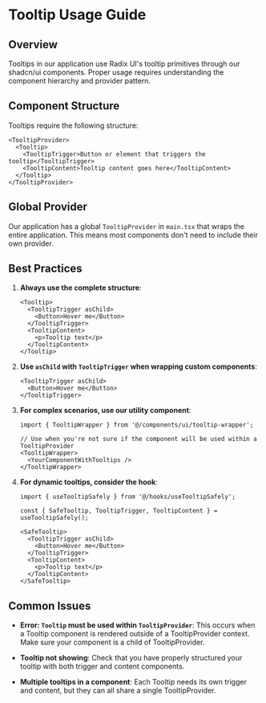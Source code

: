 
# Tooltip Usage Guide

## Overview

Tooltips in our application use Radix UI's tooltip primitives through our shadcn/ui components. Proper usage requires understanding the component hierarchy and provider pattern.

## Component Structure

Tooltips require the following structure:

```tsx
<TooltipProvider>
  <Tooltip>
    <TooltipTrigger>Button or element that triggers the tooltip</TooltipTrigger>
    <TooltipContent>Tooltip content goes here</TooltipContent>
  </Tooltip>
</TooltipProvider>
```

## Global Provider

Our application has a global `TooltipProvider` in `main.tsx` that wraps the entire application. This means most components don't need to include their own provider.

## Best Practices

1. **Always use the complete structure**:
   
   ```tsx
   <Tooltip>
     <TooltipTrigger asChild>
       <Button>Hover me</Button>
     </TooltipTrigger>
     <TooltipContent>
       <p>Tooltip text</p>
     </TooltipContent>
   </Tooltip>
   ```

2. **Use `asChild` with `TooltipTrigger` when wrapping custom components**:
   
   ```tsx
   <TooltipTrigger asChild>
     <Button>Hover me</Button>
   </TooltipTrigger>
   ```

3. **For complex scenarios, use our utility component**:
   
   ```tsx
   import { TooltipWrapper } from '@/components/ui/tooltip-wrapper';

   // Use when you're not sure if the component will be used within a TooltipProvider
   <TooltipWrapper>
     <YourComponentWithTooltips />
   </TooltipWrapper>
   ```

4. **For dynamic tooltips, consider the hook**:
   
   ```tsx
   import { useTooltipSafely } from '@/hooks/useTooltipSafely';

   const { SafeTooltip, TooltipTrigger, TooltipContent } = useTooltipSafely();

   <SafeTooltip>
     <TooltipTrigger asChild>
       <Button>Hover me</Button>
     </TooltipTrigger>
     <TooltipContent>
       <p>Tooltip text</p>
     </TooltipContent>
   </SafeTooltip>
   ```

## Common Issues

- **Error: `Tooltip` must be used within `TooltipProvider`**: This occurs when a Tooltip component is rendered outside of a TooltipProvider context. Make sure your component is a child of TooltipProvider.

- **Tooltip not showing**: Check that you have properly structured your tooltip with both trigger and content components.

- **Multiple tooltips in a component**: Each Tooltip needs its own trigger and content, but they can all share a single TooltipProvider.
